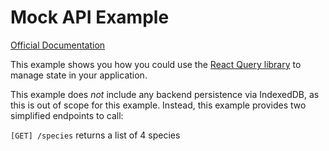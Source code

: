 # Mock API Example

[Official Documentation](https://nmfs-radfish.github.io/documentation/)

This example shows you how you could use the [React Query library](https://tanstack.com/query/latest) to manage state in your application.

This example does _not_ include any backend persistence via IndexedDB, as this is out of scope for this example. Instead, this example provides two simplified endpoints to call:

`[GET] /species` returns a list of 4 species

